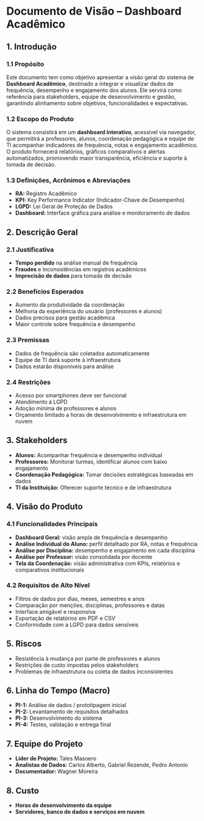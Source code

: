 # Documento de Visão – Dashboard Acadêmico

## 1. Introdução

### 1.1 Propósito
Este documento tem como objetivo apresentar a visão geral do sistema de **Dashboard Acadêmico**, destinado a integrar e visualizar dados de frequência, desempenho e engajamento dos alunos. Ele servirá como referência para stakeholders, equipe de desenvolvimento e gestão, garantindo alinhamento sobre objetivos, funcionalidades e expectativas.

### 1.2 Escopo do Produto
O sistema consistirá em um **dashboard interativo**, acessível via navegador, que permitirá a professores, alunos, coordenação pedagógica e equipe de TI acompanhar indicadores de frequência, notas e engajamento acadêmico. O produto fornecerá relatórios, gráficos comparativos e alertas automatizados, promovendo maior transparência, eficiência e suporte à tomada de decisão.

### 1.3 Definições, Acrônimos e Abreviações
- **RA:** Registro Acadêmico  
- **KPI:** Key Performance Indicator (Indicador-Chave de Desempenho)  
- **LGPD:** Lei Geral de Proteção de Dados  
- **Dashboard:** Interface gráfica para análise e monitoramento de dados

## 2. Descrição Geral

### 2.1 Justificativa
- **Tempo perdido** na análise manual de frequência  
- **Fraudes** e inconsistências em registros acadêmicos  
- **Imprecisão de dados** para tomada de decisão  

### 2.2 Benefícios Esperados
- Aumento da produtividade da coordenação  
- Melhoria da experiência do usuário (professores e alunos)  
- Dados precisos para gestão acadêmica  
- Maior controle sobre frequência e desempenho  

### 2.3 Premissas
- Dados de frequência são coletados automaticamente  
- Equipe de TI dará suporte à infraestrutura  
- Dados estarão disponíveis para análise  

### 2.4 Restrições
- Acesso por smartphones deve ser funcional  
- Atendimento à LGPD  
- Adoção mínima de professores e alunos  
- Orçamento limitado a horas de desenvolvimento e infraestrutura em nuvem

## 3. Stakeholders
- **Alunos:** Acompanhar frequência e desempenho individual  
- **Professores:** Monitorar turmas, identificar alunos com baixo engajamento  
- **Coordenação Pedagógica:** Tomar decisões estratégicas baseadas em dados  
- **TI da Instituição:** Oferecer suporte técnico e de infraestrutura  

## 4. Visão do Produto

### 4.1 Funcionalidades Principais
- **Dashboard Geral:** visão ampla de frequência e desempenho  
- **Análise Individual do Aluno:** perfil detalhado por RA, notas e frequência  
- **Análise por Disciplina:** desempenho e engajamento em cada disciplina  
- **Análise por Professor:** visão consolidada por docente  
- **Tela da Coordenação:** visão administrativa com KPIs, relatórios e comparativos institucionais  

### 4.2 Requisitos de Alto Nível
- Filtros de dados por dias, meses, semestres e anos  
- Comparação por menções, disciplinas, professores e datas  
- Interface amigável e responsiva  
- Exportação de relatórios em PDF e CSV  
- Conformidade com a LGPD para dados sensíveis

## 5. Riscos
- Resistência à mudança por parte de professores e alunos  
- Restrições de custo impostas pelos stakeholders  
- Problemas de infraestrutura ou coleta de dados inconsistentes

## 6. Linha do Tempo (Macro)
- **PI-1:** Análise de dados / prototipagem inicial  
- **PI-2:** Levantamento de requisitos detalhados  
- **PI-3:** Desenvolvimento do sistema  
- **PI-4:** Testes, validação e entrega final

## 7. Equipe do Projeto
- **Líder de Projeto:** Tales Masoero  
- **Analistas de Dados:** Carlos Alberto, Gabriel Rezende, Pedro Antonio  
- **Documentador:** Wagner Moreira

## 8. Custo
- **Horas de desenvolvimento da equipe**  
- **Servidores, banco de dados e serviços em nuvem**  